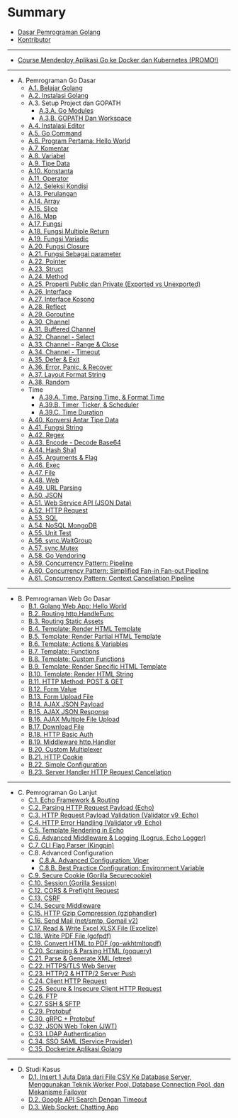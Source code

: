 # Summary

* [Dasar Pemrograman Golang](README.md)
* [Kontributor](CONTRIBUTORS.md)

<hr>

* [Course Mendeploy Aplikasi Go ke Docker dan Kubernetes (PROMO!)](https://www.udemy.com/course/praktis-belajar-docker-dan-kubernetes-untuk-pemula/?couponCode=BIGSALE)

<hr>

* A. Pemrograman Go Dasar
  * [A.1. Belajar Golang](1-berkenalan-dengan-golang.md)
  * [A.2. Instalasi Golang](2-instalasi-golang.md)
  * A.3. Setup Project dan GOPATH
    * [A.3.A. Go Modules](3-setup-go-project-dengan-go-modules.md)
    * [A.3.B. GOPATH Dan Workspace](3-gopath-dan-workspace.md)
  * [A.4. Instalasi Editor](4-instalasi-editor.md)
  * [A.5. Go Command](5-go-command.md)
  * [A.6. Program Pertama: Hello World](6-hello-world.md)
  * [A.7. Komentar](7-komentar.md)
  * [A.8. Variabel](8-variabel.md)
  * [A.9. Tipe Data](9-tipe-data.md)
  * [A.10. Konstanta](10-konstanta.md)
  * [A.11. Operator](11-operator.md)
  * [A.12. Seleksi Kondisi](12-seleksi-kondisi.md)
  * [A.13. Perulangan](13-perulangan.md)
  * [A.14. Array](14-array.md)
  * [A.15. Slice](15-slice.md)
  * [A.16. Map](16-map.md)
  * [A.17. Fungsi](17-fungsi.md)
  * [A.18. Fungsi Multiple Return](18-fungsi-multiple-return.md)
  * [A.19. Fungsi Variadic](19-fungsi-variadic.md)
  * [A.20. Fungsi Closure](20-fungsi-closure.md)
  * [A.21. Fungsi Sebagai parameter](21-fungsi-sebagai-parameter.md)
  * [A.22. Pointer](22-pointer.md)
  * [A.23. Struct](23-struct.md)
  * [A.24. Method](24-method.md)
  * [A.25. Properti Public dan Private (Exported vs Unexported)](25-properti-public-dan-private.md)
  * [A.26. Interface](26-interface.md)
  * [A.27. Interface Kosong](27-interface-kosong.md)
  * [A.28. Reflect](28-reflect.md)
  * [A.29. Goroutine](29-goroutine.md)
  * [A.30. Channel](30-channel.md)
  * [A.31. Buffered Channel](31-buffered-channel.md)
  * [A.32. Channel - Select](32-channel-select.md)
  * [A.33. Channel - Range & Close](33-channel-range-close.md)
  * [A.34. Channel - Timeout](34-channel-timeout.md)
  * [A.35. Defer & Exit](35-defer-exit.md)
  * [A.36. Error, Panic, & Recover](36-error-panic-recover.md)
  * [A.37. Layout Format String](37-string-format.md)
  * [A.38. Random](A-random.md)
  * Time
    * [A.39.A. Time, Parsing Time, & Format Time](A-time-parsing-format.md)
    * [A.39.B. Timer, Ticker, & Scheduler](A-timer-ticker-scheduler.md)
    * [A.39.C. Time Duration](A-time-duration.md)
  * [A.40. Konversi Antar Tipe Data](40-data-type-conversion.md)
  * [A.41. Fungsi String](41-strings.md)
  * [A.42. Regex](42-regex.md)
  * [A.43. Encode - Decode Base64](43-encoding-base64.md)
  * [A.44. Hash Sha1](44-hash-sha1.md)
  * [A.45. Arguments & Flag](45-command-line-args-flag.md)
  * [A.46. Exec](46-exec.md)
  * [A.47. File](47-file.md)
  * [A.48. Web](48-web.md)
  * [A.49. URL Parsing](49-url-parsing.md)
  * [A.50. JSON](50-json.md)
  * [A.51. Web Service API (JSON Data)](51-web-json-api.md)
  * [A.52. HTTP Request](52-http-request.md)
  * [A.53. SQL](53-sql.md)
  * [A.54. NoSQL MongoDB](54-mongodb.md)
  * [A.55. Unit Test](55-unit-test.md)
  * [A.56. sync.WaitGroup](56-waitgroup.md)
  * [A.57. sync.Mutex](57-mutex.md)
  * [A.58. Go Vendoring](A-go-vendoring.md)
  * [A.59. Concurrency Pattern: Pipeline](A-concurrency-pipeline.md)
  * [A.60. Concurrency Pattern: Simplified Fan-in Fan-out Pipeline](A-simplified-fan-in-fan-out-pipeline.md)
  * [A.61. Concurrency Pattern: Context Cancellation Pipeline](A-pipeline-context-cancellation.md)
  <!-- * [A.99. Time & Timezone Location] -->

<hr>

* B. Pemrograman Web Go Dasar
  * [B.1. Golang Web App: Hello World](B-1-golang-web-hello-world.md)
  * [B.2. Routing http.HandleFunc](B-2-routing-http-handlefunc.md)
  * [B.3. Routing Static Assets](B-3-routing-static-assets.md)
  * [B.4. Template: Render HTML Template](B-4-template-render-html.md)
  * [B.5. Template: Render Partial HTML Template](B-5-template-render-partial-html.md)
  * [B.6. Template: Actions & Variables](B-6-template-actions-variables.md)
  * [B.7. Template: Functions](B-7-template-functions.md)
  * [B.8. Template: Custom Functions](B-8-template-custom-functions.md)
  * [B.9. Template: Render Specific HTML Template](B-9-render-specific-html-template.md)
  * [B.10. Template: Render HTML String](B-10-render-html-string.md)
  * [B.11. HTTP Method: POST & GET](B-11-http-method.md)
  * [B.12. Form Value](B-12-form-value.md)
  * [B.13. Form Upload File](B-13-form-upload-file.md)
  * [B.14. AJAX JSON Payload](B-14-ajax-json-payload.md)
  * [B.15. AJAX JSON Response](B-15-ajax-json-response.md)
  * [B.16. AJAX Multiple File Upload](B-16-ajax-multi-upload.md)
  * [B.17. Download File](B-17-download-file.md)
  * [B.18. HTTP Basic Auth](B-18-http-basic-auth.md)
  * [B.19. Middleware http.Handler](B-19-middleware-using-http-handler.md)
  * [B.20. Custom Multiplexer](B-20-custom-mux-multiplexer.md)
  * [B.21. HTTP Cookie](B-21-cookie.md)
  * [B.22. Simple Configuration](B-22-simple-configuration.md)
  * [B.23. Server Handler HTTP Request Cancellation](B-server-handler-http-request-cancellation.md)

<hr>

* C. Pemrograman Go Lanjut
  * [C.1. Echo Framework & Routing](C-1-echo-routing.md)
  * [C.2. Parsing HTTP Request Payload (Echo)](C-2-parsing-http-request-payload-echo.md)
  * [C.3. HTTP Request Payload Validation (Validator v9, Echo)](C-3-http-request-payload-validation.md)
  * [C.4. HTTP Error Handling (Validator v9, Echo)](C-4-http-error-handling.md)
  * [C.5. Template Rendering in Echo](C-5-echo-template-rendering.md)
  * [C.6. Advanced Middleware & Logging (Logrus, Echo Logger)](C-6-advanced-middleware-and-logging.md)
  * [C.7. CLI Flag Parser (Kingpin)](C-7-flag-parser.md)
  * C.8. Advanced Configuration
    * [C.8.A. Advanced Configuration: Viper](C-8-A-advanced-configuration-viper.md)
    * [C.8.B. Best Practice Configuration: Environment Variable](C-8-B-best-practice-configuration-env-var.md)
  * [C.9. Secure Cookie (Gorilla Securecookie)](C-9-securecookie.md)
  * [C.10. Session (Gorilla Session)](C-10-session.md)
  * [C.12. CORS & Preflight Request](C-12-cors-preflight-request.md)
  * [C.13. CSRF](C-13-csrf.md)
  * [C.14. Secure Middleware](C-14-secure-middleware.md)
  * [C.15. HTTP Gzip Compression (gziphandler)](C-15-http-gzip-compression.md)
  * [C.16. Send Mail (net/smtp, Gomail v2)](C-16-send-email.md)
  * [C.17. Read & Write Excel XLSX File (Excelize)](C-17-read-write-excel-xlsx-file.md)
  * [C.18. Write PDF File (gofpdf)](C-18-write-pdf-file.md)
  * [C.19. Convert HTML to PDF (go-wkhtmltopdf)](C-19-convert-html-to-pdf.md)
  * [C.20. Scraping & Parsing HTML (goquery)](C-20-scraping-parsing-html.md)
  * [C.21. Parse & Generate XML (etree)](C-21-xml-parser.md)
  * [C.22. HTTPS/TLS Web Server](C-22-https-tls.md)
  * [C.23. HTTP/2 & HTTP/2 Server Push](C-23-http2-server-push.md)
  * [C.24. Client HTTP Request](C-24-client-http-request.md)
  * [C.25. Secure & Insecure Client HTTP Request](C-25-secure-insecure-client-http-request.md)
  * [C.26. FTP](C-26-golang-ftp.md)
  * [C.27. SSH & SFTP](C-27-golang-ssh-sftp.md)
  * [C.29. Protobuf](C-29-golang-protobuf-implementation.md)
  * [C.30. gRPC + Protobuf](C-30-golang-grpc-protobuf.md)
  * [C.32. JSON Web Token (JWT)](C-32-golang-jwt.md)
  * [C.33. LDAP Authentication](C-33-golang-ldap-authentication.md)
  * [C.34. SSO SAML (Service Provider)](C-34-golang-sso-saml-sp.md)
  * [C.35. Dockerize Aplikasi Golang](/C-dockerize-golang.md)

<hr>

* D. Studi Kasus
  * [D.1. Insert 1 Juta Data dari File CSV Ke Database Server, Menggunakan Teknik Worker Pool, Database Connection Pool, dan Mekanisme Failover](D-insert-1mil-csv-record-into-db-in-a-minute.md)
  * [D.2. Google API Search Dengan Timeout](D-google-api-search.md)
  * [D.3. Web Socket: Chatting App](D-golang-web-socket-chatting-app.md)
